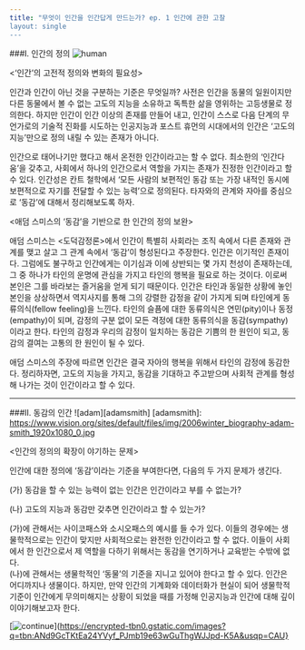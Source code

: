 ```yaml
---
title: "무엇이 인간을 인간답게 만드는가? ep. 1 인간에 관한 고찰
layout: single
---
```


###I. 인간의 정의 
![human](https://www.google.com/url?sa=i&url=https%3A%2F%2Fwww.pictorem.com%2F58930%2FHuman%2520Body.html&psig=AOvVaw3D_VRFD7vQih8i6Xi1_JC2&ust=1637627781942000&source=images&cd=vfe&ved=0CAgQjRxqFwoTCOiW3pDdqvQCFQAAAAAdAAAAABAD)


<‘인간’의 고전적 정의와 변화의 필요성>

인간과 인간이 아닌 것을 구분하는 기준은 무엇일까? 사전은 인간을 동물의 일원이지만 다른 동물에서 볼 수 없는 고도의 지능을 소유하고 독특한 삶을 영위하는 고등생물로 정의한다. 하지만 인간이 인간 이상의 존재를 만들어 내고, 인간이 스스로 다음 단계의 무언가로의 기술적 진화를 시도하는 인공지능과 포스트 휴먼의 시대에서의 인간은 ‘고도의 지능’만으로 정의 내릴 수 있는 존재가 아니다.

인간으로 태어나기만 했다고 해서 온전한 인간이라고는 할 수 없다. 최소한의 ‘인간다움’을 갖추고, 사회에서 하나의 인간으로서 역할을 가지는 존재가 진정한 인간이라고 할 수 있다. 인간성은 칸트 철학에서 ‘모든 사람의 보편적인 동감 또는 가장 내적인 동시에 보편적으로 자기를 전달할 수 있는 능력’으로 정의된다. 타자와의 관계와 자아를 중심으로 ‘동감’에 대해서 정리해보도록 하자.



<애덤 스미스의 ‘동감’을 기반으로 한 인간의 정의 보완>

애덤 스미스는 <도덕감정론>에서 인간이 특별히 사회라는 조직 속에서 다른 존재와 관계를 맺고 살고 그 관계 속에서 ‘동감’이 형성된다고 주장한다. 인간은 이기적인 존재이다. 그럼에도 불구하고 인간에게는 이기심과 이에 상반되는 몇 가지 천성이 존재하는데, 그 중 하나가 타인의 운명에 관심을 가지고 타인의 행복을 필요로 하는 것이다. 이로써 본인은 그를 바라보는 즐거움을 얻게 되기 때문이다. 인간은 타인과 동일한 상황에 놓인 본인을 상상하면서 역지사지를 통해 그의 강렬한 감정을 같이 가지게 되며 타인에게 동류의식(fellow feeling)을 느낀다. 타인의 슬픔에 대한 동류의식은 연민(pity)이나 동정(empathy)이 되며, 감정의 구분 없이 모든 격정에 대한 동류의식을 동감(sympathy)이라고 한다. 타인의 감정과 우리의 감정이 일치하는 동감은 기쁨의 한 원인이 되고, 동감의 결여는 고통의 한 원인이 될 수 있다.

애덤 스미스의 주장에 따르면 인간은 결국 자아의 행복을 위해서 타인의 감정에 동감한다. 정리하자면, 고도의 지능을 가지고, 동감을 기대하고 주고받으며 사회적 관계를 형성해 나가는 것이 인간이라고 할 수 있다.


---

###II. 동감의 인간
![adam][adamsmith]
[adamsmith]:
https://www.vision.org/sites/default/files/img/2006winter_biography-adam-smith_1920x1080_0.jpg

<인간의 정의의 확장이 야기하는 문제>

인간에 대한 정의에 ‘동감’이라는 기준을 부여한다면, 다음의 두 가지 문제가 생긴다.

(가) 동감을 할 수 있는 능력이 없는 인간은 인간이라고 부를 수 없는가?

(나) 고도의 지능과 동감만 갖추면 인간이라고 할 수 있는가?


(가)에 관해서는 사이코패스와 소시오패스의 예시를 들 수가 있다. 이들의 경우에는 생물학적으로는 인간이 맞지만 사회적으로는 완전한 인간이라고 할 수 없다. 이들이 사회에서 한 인간으로서 제 역할을 다하기 위해서는 동감을 연기하거나 교육받는 수밖에 없다.\
(나)에 관해서는 생물학적인 ‘동물’의 기준을 지니고 있어야 한다고 할 수 있다. 인간은 어디까지나 생물이다. 하지만, 만약 인간의 기계화와 데이터화가 현실이 되어 생물학적 기준이 인간에게 무의미해지는 상황이 되었을 때를 가정해 인공지능과 인간에 대해 깊이 이야기해보고자 한다.

[![continue](shinyheeyeon.github.io/assets/images/images.png "continue")](https://encrypted-tbn0.gstatic.com/images?q=tbn:ANd9GcTKtEa24YVyf_PJmb19e63wGuThgWJJpd-K5A&usqp=CAU}
